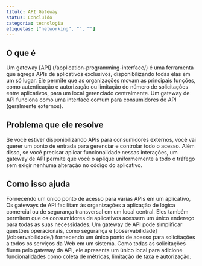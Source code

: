 ```yaml
---
título: API Gateway
status: Concluído
categoria: tecnologia
etiquetas: ["networking”, “”, “"]
---
```


## O que é

Um gateway [API] (/application-programming-interface/) é uma ferramenta que 
agrega APIs de aplicativos exclusivos, disponibilizando todas elas em um só lugar. 
Ele permite que as organizações movam as principais funções, 
como autenticação e autorização ou limitação do número de solicitações entre aplicativos, 
para um local gerenciado centralmente. 
Um gateway de API funciona como uma interface comum para consumidores de API (geralmente externos). 

## Problema que ele resolve

Se você estiver disponibilizando APIs para consumidores externos, 
você vai querer um ponto de entrada para gerenciar e controlar todo o acesso. 
Além disso, se você precisar aplicar funcionalidade nessas interações, 
um gateway de API permite que você o aplique uniformemente a todo o tráfego sem exigir nenhuma alteração no código do aplicativo.

## Como isso ajuda

Fornecendo um único ponto de acesso para várias APIs em um aplicativo, 
Os gateways de API facilitam às organizações a aplicação de lógica comercial ou de segurança transversal em um local central. 
Eles também permitem que os consumidores de aplicativos acessem um único endereço para todas as suas necessidades. 
Um gateway de API pode simplificar questões operacionais, como segurança e [observabilidade] (/observabilidade/) 
fornecendo um único ponto de acesso para solicitações a todos os serviços da Web em um sistema. 
Como todas as solicitações fluem pelo gateway da API, ele apresenta um único local para 
adicione funcionalidades como coleta de métricas, limitação de taxa e autorização.
